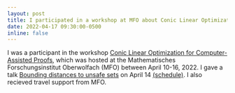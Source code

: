 ```yaml
---
layout: post
title: I participated in a workshop at MFO about Conic Linear Optimization and gave a presentation about Distance Estimation.
date: 2022-04-17 09:30:00-0500
inline: false
---
```


I was a participant in the workshop <a href="https://www.mfo.de/occasion/2215b/www_view">Conic Linear Optimization for Computer-Assisted Proofs</a>, which was  hosted at the Mathematisches Forschungsinstitut Oberwolfach (MFO) between April 10-16, 2022. I gave a talk 
<a href="/assets/pdf/Distance_MFO_Presentation.pdf">Bounding distances to unsafe sets</a> on April 14 <a href="https://homepages.laas.fr/henrion/mfo22/">(schedule)</a>. I also recieved travel support from MFO.
